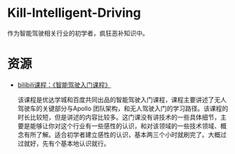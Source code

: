 # Kill-Intelligent-Driving
作为智能驾驶相关行业的初学者，疯狂恶补知识中。



# 资源

- [bilibili课程：《智能驾驶入门课程》](https://www.bilibili.com/video/BV1R64y187su?p=1)

  该课程是优达学城和百度共同出品的智能驾驶入门课程，课程主要讲述了无人驾驶车的关键部分与Apollo 团队架构，和无人驾驶入门的学习路径。该课程的时长比较短，但是讲述的内容比较多。这门课没有讲技术的一些具体细节，主要是能够让你对这个行业有一些感性的认识，和对该领域的一些技术领域、概念有所了解。适合初学者建立感性的认识，基本两三个小时就刷完了。大概过过就好，先有个基本地认识就行。

